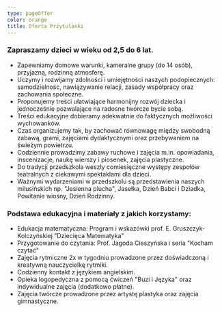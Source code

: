 ```yaml
---
type: pageOffer
color: orange
title: Oferta Przytulanki
---
```


<h3>Zapraszamy dzieci w wieku od 2,5 do 6 lat.</h3>
<ul>
	<li>Zapewniamy domowe warunki, kameralne grupy (do 14 osób), przyjazną, rodzinną atmosferę.</li>
	<li>Uczymy i rozwijamy zdolności i umiejętności naszych podopiecznych: samodzielnośc, nawiązywanie relacji, zasady współpracy oraz zachowania społeczne.</li>
	<li>Proponujemy treści ułatwiające harmonijny rozwój dziecka i jednocześnie pozwalające na radosne twórcze bycie sobą.</li>
	<li>Treści edukacyjne dobieramy adekwatnie do faktycznych możliwości wychowanków.</li>
	<li>Czas organizujemy tak, by zachować równowagę między swobodną zabawą, grami, zajęciami dydaktycznymi oraz przebywaniem na świeżym powietrzu.</li>
	<li>Codziennie prowadzimy zabawy ruchowe i zajęcia m.in. opowiadania, inscenizacje, naukę wierszy i piosenek, zajęcia plastyczne.</li>
	<li>Do tradycji przedszkola weszły comiesięczne występy zespołów teatralnych z ciekawymi spektaklami dla dzieci.</li>
	<li>Ważnymi wydarzeniami w przedszkolu są przedstawienia naszych milusińskich np. "Jesienna plucha", Jasełka, Dzień Babci i Dziadka, Powitanie wiosny, Dzień Rodzinny.</li>
</ul>
<h3>Podstawa edukacyjna i materiały z jakich korzystamy:</h3>
<ul>
	<li>Edukacja matematyczna: Program i wskazówki prof. E. Gruszczyk- Kolczyńskiej "Dziecięca Matematyka"</li>
	<li>Przygotowanie do czytania: Prof. Jagoda Cieszyńska i seria "Kocham czytać"</li>
	<li>Zajęcia rytmiczne 2x w tygodniu prowadzone przez doświadczoną i kreatywną nauczycielkę rytmiki.</li>
	<li>Codzienny kontakt z językiem angielskim.</li>
	<li>Opieka logopedyczna z pomocą ćwiczeń "Buzi i Języka" oraz indywidualne zajęcia (dodatkowo płatne).</li>
	<li>Zajęcia twórcze prowadzone przez artystę plastyka oraz zajęcia gimnastyczne.</li>
</ul>

